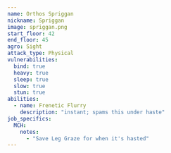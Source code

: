 ```yaml
---
name: Orthos Spriggan
nickname: Spriggan
image: spriggan.png
start_floor: 42
end_floor: 45
agro: Sight
attack_type: Physical
vulnerabilities:
  bind: true
  heavy: true
  sleep: true
  slow: true
  stun: true
abilities:
  - name: Frenetic Flurry
    description: "instant; spams this under haste"
job_specifics:
  MCH:
    notes:
      - "Save Leg Graze for when it's hasted"
---
```

